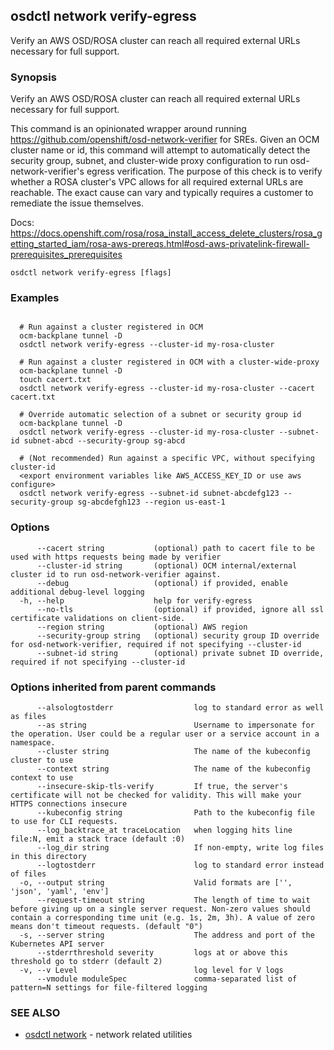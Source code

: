 ## osdctl network verify-egress

Verify an AWS OSD/ROSA cluster can reach all required external URLs necessary for full support.

### Synopsis

Verify an AWS OSD/ROSA cluster can reach all required external URLs necessary for full support.

  This command is an opinionated wrapper around running https://github.com/openshift/osd-network-verifier for SREs.
  Given an OCM cluster name or id, this command will attempt to automatically detect the security group, subnet, and
  cluster-wide proxy configuration to run osd-network-verifier's egress verification. The purpose of this check is to
  verify whether a ROSA cluster's VPC allows for all required external URLs are reachable. The exact cause can vary and
  typically requires a customer to remediate the issue themselves.

  Docs: https://docs.openshift.com/rosa/rosa_install_access_delete_clusters/rosa_getting_started_iam/rosa-aws-prereqs.html#osd-aws-privatelink-firewall-prerequisites_prerequisites

```
osdctl network verify-egress [flags]
```

### Examples

```

  # Run against a cluster registered in OCM
  ocm-backplane tunnel -D
  osdctl network verify-egress --cluster-id my-rosa-cluster

  # Run against a cluster registered in OCM with a cluster-wide-proxy
  ocm-backplane tunnel -D
  touch cacert.txt
  osdctl network verify-egress --cluster-id my-rosa-cluster --cacert cacert.txt

  # Override automatic selection of a subnet or security group id
  ocm-backplane tunnel -D
  osdctl network verify-egress --cluster-id my-rosa-cluster --subnet-id subnet-abcd --security-group sg-abcd

  # (Not recommended) Run against a specific VPC, without specifying cluster-id
  <export environment variables like AWS_ACCESS_KEY_ID or use aws configure>
  osdctl network verify-egress --subnet-id subnet-abcdefg123 --security-group sg-abcdefgh123 --region us-east-1
```

### Options

```
      --cacert string           (optional) path to cacert file to be used with https requests being made by verifier
      --cluster-id string       (optional) OCM internal/external cluster id to run osd-network-verifier against.
      --debug                   (optional) if provided, enable additional debug-level logging
  -h, --help                    help for verify-egress
      --no-tls                  (optional) if provided, ignore all ssl certificate validations on client-side.
      --region string           (optional) AWS region
      --security-group string   (optional) security group ID override for osd-network-verifier, required if not specifying --cluster-id
      --subnet-id string        (optional) private subnet ID override, required if not specifying --cluster-id
```

### Options inherited from parent commands

```
      --alsologtostderr                  log to standard error as well as files
      --as string                        Username to impersonate for the operation. User could be a regular user or a service account in a namespace.
      --cluster string                   The name of the kubeconfig cluster to use
      --context string                   The name of the kubeconfig context to use
      --insecure-skip-tls-verify         If true, the server's certificate will not be checked for validity. This will make your HTTPS connections insecure
      --kubeconfig string                Path to the kubeconfig file to use for CLI requests.
      --log_backtrace_at traceLocation   when logging hits line file:N, emit a stack trace (default :0)
      --log_dir string                   If non-empty, write log files in this directory
      --logtostderr                      log to standard error instead of files
  -o, --output string                    Valid formats are ['', 'json', 'yaml', 'env']
      --request-timeout string           The length of time to wait before giving up on a single server request. Non-zero values should contain a corresponding time unit (e.g. 1s, 2m, 3h). A value of zero means don't timeout requests. (default "0")
  -s, --server string                    The address and port of the Kubernetes API server
      --stderrthreshold severity         logs at or above this threshold go to stderr (default 2)
  -v, --v Level                          log level for V logs
      --vmodule moduleSpec               comma-separated list of pattern=N settings for file-filtered logging
```

### SEE ALSO

* [osdctl network](osdctl_network.md)	 - network related utilities

